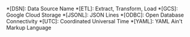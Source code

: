 *[DSN]: Data Source Name
*[ETL]: Extract, Transform, Load
*[GCS]: Google Cloud Storage
*[JSONL]: JSON Lines
*[ODBC]: Open Database Connectivity
*[UTC]: Coordinated Universal Time
*[YAML]: YAML Ain't Markup Language